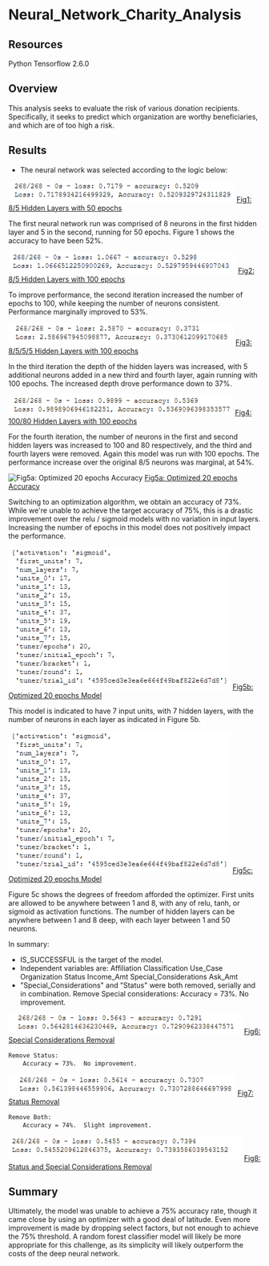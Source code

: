 # Neural_Network_Charity_Analysis


## Resources
Python Tensorflow 2.6.0


## Overview

This analysis seeks to evaluate the risk of various donation recipients.  Specifically, it seeks to predict which organization are worthy beneficiaries, and which are of too high a risk.

## Results




- The neural network was selected according to the logic below: 


![Fig1: 8/5 Hidden Layers with 50 epochs](other_resources/01.Accuracy.png)
[Fig1: 8/5 Hidden Layers with 50 epochs](other_resources/01.Accuracy.png?raw=true "Fig1: 8/5 Hidden Layers with 50 epochs")

The first neural network run was comprised of 8 neurons in the first hidden layer and 5 in the second, running for 50 epochs.  Figure 1 shows the accuracy to have been 52%.


![Fig2: 8/5 Hidden Layers with 100 epochs](other_resources/02.Accuracy.png)
[Fig2: 8/5 Hidden Layers with 100 epochs](other_resources/02.Accuracy.png?raw=true "Fig2: 8/5 Hidden Layers with 100 epochs")

To improve performance, the second iteration increased the number of epochs to 100, while keeping the number of neurons consistent.  Performance marginally improved to 53%.


![Fig3: 8/5/5/5 Hidden Layers with 100 epochs](other_resources/03.Accuracy.png)
[Fig3: 8/5/5/5 Hidden Layers with 100 epochs](other_resources/03.Accuracy.png?raw=true "Fig3: 8/5/5/5 Hidden Layers with 100 epochs")

In the third iteration the depth of the hidden layers was increased, with 5 additional neurons added in a new third and fourth layer, again running with 100 epochs.  The increased depth drove performance down to 37%.  


![Fig4: 100/80 Hidden Layers with 100 epochs](other_resources/04.Accuracy.png)
[Fig4: 100/80 Hidden Layers with 100 epochs](other_resources/04.Accuracy.png?raw=true "Fig4: 100/80 Hidden Layers with 100 epochs")

For the fourth iteration, the number of neurons in the first and second hidden layers was increased to 100 and 80 respectively, and the third and fourth layers were removed.  Again this model was run with 100 epochs.  The performance increase over the original 8/5 neurons was marginal, at 54%. 

![Fig5a: Optimized 20 epochs Accuracy](other_resources/05b.Accuracy)
[Fig5a: Optimized 20 epochs Accuracy](other_resources/05b.Accuracy?raw=true "Fig5a: Optimized 20 epochs Accuracy")

Switching to an optimization algorithm, we obtain an accuracy of 73%.  While we're unable to achieve the target accuracy of 75%, this is a drastic improvement over the relu / sigmoid models with no variation in input layers.  Increasing the number of epochs in this model does not positively impact the performance.

![Fig5b: Optimized 20 epochs Model](other_resources/05b.Optimized_Model.png)
[Fig5b: Optimized 20 epochs Model](other_resources/05b.Optimized_Model.png?raw=true "Fig5b: Optimized 20 epochs Model")

This model is indicated to have 7 input units, with 7 hidden layers, with the number of neurons in each layer as indicated in Figure 5b.

![Fig5c: Optimized 20 epochs Model](other_resources/05b.Optimized_Model.png)
[Fig5c: Optimized 20 epochs Model](other_resources/05b.Optimized_Model.png?raw=true "Fig5c: Optimized 20 epochs Model")

Figure 5c shows the degrees of freedom afforded the optimizer.  First units are allowed to be anywhere between 1 and 8, with any of relu, tanh, or sigmoid as activation functions.  The number of hidden layers can be anywhere between 1 and 8 deep, with each layer between 1 and 50 neurons.




In summary:
- IS_SUCCESSFUL is the target of the model.
- Independent variables are:
	Affiliation
	Classification
	Use_Case
	Organization
	Status
	Income_Amt
	Special_Considerations
	Ask_Amt
- "Special_Considerations" and "Status" were both removed, serially and in combination.
	Remove Special considerations:
		Accuracy = 73%.  No improvement.
		
![Fig6: Special Considerations Removal](other_resources/06_drop_special_considerations.png)
[Fig6: Special Considerations Removal](other_resources/06_drop_special_considerations.png?raw=true "Fig6: Special Considerations Removal")
		
		
	Remove Status:
		Accuracy = 73%.  No improvement.
		
![Fig7: Status Removal](other_resources/07_drop_status.png)
[Fig7: Status Removal](other_resources/07_drop_status.png?raw=true "Fig7: Status Removal")
		

	Remove Both:
		Accuracy = 74%.  Slight improvement.
		
![Fig8: Status and Special Considerations Removal](other_resources/08_drop_special_considerations_and_status.png)
[Fig8: Status and Special Considerations Removal](other_resources/08_drop_special_considerations_and_status.png?raw=true "Fig8: Status and Special Considerations Removal")




## Summary

Ultimately, the model was unable to achieve a 75% accuracy rate, though it came close by using an optimizer with a good deal of latitude.  Even more improvement is made by dropping select factors, but not enough to achieve the 75% threshold.  A random forest classifier model will likely be more appropriate for this challenge, as its simplicity will likely outperform the costs of the deep neural network. 

